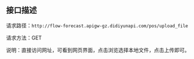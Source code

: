 ## 接口描述
请求路径：`http://flow-forecast.apigw-gz.didiyunapi.com/pos/upload_file`

请求方法：GET

说明：直接访问网址，可看到网页界面，点击浏览选择本地文件，点击上传即可。

